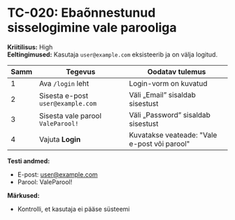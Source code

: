 # TC-020: Ebaõnnestunud sisselogimine vale parooliga
**Kriitilisus:** High  
**Eeltingimused:** Kasutaja `user@example.com` eksisteerib ja on välja logitud.

| Samm | Tegevus | Oodatav tulemus |
|------|---------|-----------------|
| 1    | Ava `/login` leht | Login-vorm on kuvatud |
| 2    | Sisesta e-post `user@example.com` | Väli „Email” sisaldab sisestust |
| 3    | Sisesta vale parool `ValeParool!` | Väli „Password” sisaldab sisestust |
| 4    | Vajuta **Login** | Kuvatakse veateade: "Vale e-post või parool" |

**Testi andmed:**
- E-post: user@example.com
- Parool: ValeParool!

**Märkused:**
- Kontrolli, et kasutaja ei pääse süsteemi 